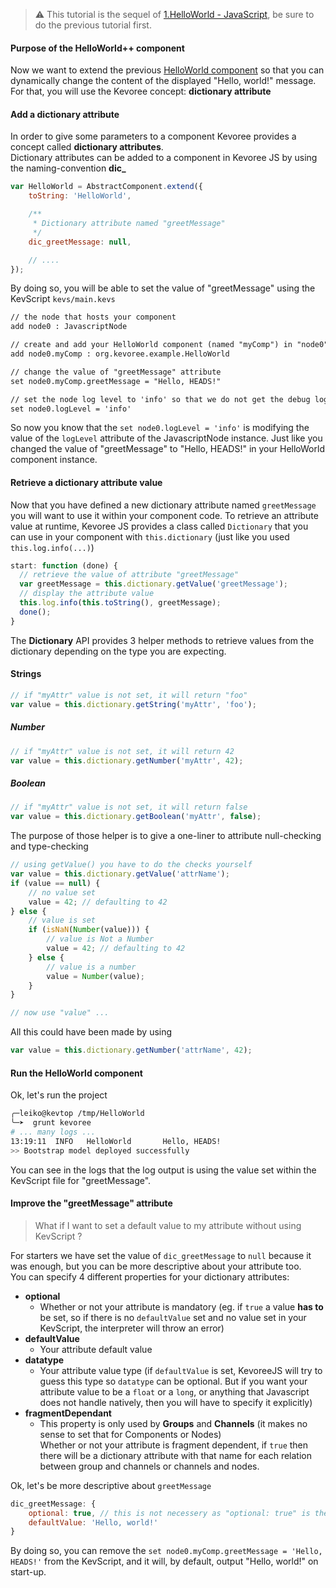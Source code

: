 > :warning: This tutorial is the sequel of [1.HelloWorld - JavaScript](https://github.com/HEADS-project/training/tree/master/2.Kevoree_Basics/1.HelloWorld/js), be sure to do the previous tutorial first.

#### Purpose of the HelloWorld++ component
Now we want to extend the previous [HelloWorld component](https://github.com/HEADS-project/training/tree/master/2.Kevoree_Basics/1.HelloWorld/js)
so that you can dynamically change the content of the displayed "Hello, world!" message.  
For that, you will use the Kevoree concept: **dictionary attribute**

#### Add a dictionary attribute
In order to give some parameters to a component Kevoree provides a concept called
**dictionary attributes**.  
Dictionary attributes can be added to a component in Kevoree JS by using the naming-convention **dic_**

```js
var HelloWorld = AbstractComponent.extend({
    toString: 'HelloWorld',

    /**
     * Dictionary attribute named "greetMessage"
     */
    dic_greetMessage: null,

    // ....
});
```
By doing so, you will be able to set the value of "greetMessage" using the KevScript `kevs/main.kevs`

```txt
// the node that hosts your component
add node0 : JavascriptNode

// create and add your HelloWorld component (named "myComp") in "node0"
add node0.myComp : org.kevoree.example.HelloWorld

// change the value of "greetMessage" attribute
set node0.myComp.greetMessage = "Hello, HEADS!"

// set the node log level to 'info' so that we do not get the debug logs
set node0.logLevel = 'info'
```
So now you know that the `set node0.logLevel = 'info'` is modifying the value of the `logLevel` attribute of the JavascriptNode instance.
Just like you changed the value of "greetMessage" to "Hello, HEADS!" in your HelloWorld component instance.

#### Retrieve a dictionary attribute value
Now that you have defined a new dictionary attribute named `greetMessage` you will want to use it within your component code.
To retrieve an attribute value at runtime, Kevoree JS provides a class called `Dictionary` that you can use in your component with `this.dictionary`  (just like you used `this.log.info(...)`)

```js
start: function (done) {
  // retrieve the value of attribute "greetMessage"
  var greetMessage = this.dictionary.getValue('greetMessage');
  // display the attribute value
  this.log.info(this.toString(), greetMessage);
  done();
}
```

The **Dictionary** API provides 3 helper methods to retrieve values from the dictionary
depending on the type you are expecting.

#### Strings
```js
// if "myAttr" value is not set, it will return "foo"
var value = this.dictionary.getString('myAttr', 'foo');
```

##### Number
```js
// if "myAttr" value is not set, it will return 42
var value = this.dictionary.getNumber('myAttr', 42);
```

##### Boolean
```js
// if "myAttr" value is not set, it will return false
var value = this.dictionary.getBoolean('myAttr', false);
```

The purpose of those helper is to give a one-liner to attribute null-checking and type-checking

```js
// using getValue() you have to do the checks yourself
var value = this.dictionary.getValue('attrName');
if (value == null) {
    // no value set
    value = 42; // defaulting to 42
} else {
    // value is set
    if (isNaN(Number(value))) {
        // value is Not a Number
        value = 42; // defaulting to 42
    } else {
        // value is a number
        value = Number(value);
    }
}

// now use "value" ...
```

All this could have been made by using

```js
var value = this.dictionary.getNumber('attrName', 42);
```


#### Run the HelloWorld component
Ok, let's run the project

```sh
╭─leiko@kevtop /tmp/HelloWorld
╰─➤  grunt kevoree
# ... many logs ...
13:19:11  INFO   HelloWorld       Hello, HEADS!
>> Bootstrap model deployed successfully
```

You can see in the logs that the log output is using the value set within the KevScript file for "greetMessage".

#### Improve the "greetMessage" attribute
> What if I want to set a default value to my attribute without using KevScript ?

For starters we have set the value of `dic_greetMessage` to `null` because it was enough, but you can be more descriptive about your attribute too.  
You can specify 4 different properties for your dictionary attributes:  
  - **optional**
    - Whether or not your attribute is mandatory (eg. if `true` a value **has to** be set,
      so if there is no `defaultValue` set and no value set in your KevScript,
      the interpreter will throw an error)
  - **defaultValue**
    - Your attribute default value
  - **datatype**
    - Your attribute value type (if `defaultValue` is set, KevoreeJS will try to guess this type so `datatype` can be optional.
      But if you want your attribute value to be a `float` or a `long`, or anything that Javascript does not handle natively,
      then you will have to specify it explicitly)
  - **fragmentDependant**
    - This property is only used by **Groups** and **Channels** (it makes no sense to set that for Components or Nodes)  
      Whether or not your attribute is fragment dependent, if `true` then there will be a dictionary attribute with that name for each relation between group and channels or channels and nodes.  

Ok, let's be more descriptive about `greetMessage`

```js
dic_greetMessage: {
    optional: true, // this is not necessery as "optional: true" is the default
    defaultValue: 'Hello, world!'
}
```

By doing so, you can remove the `set node0.myComp.greetMessage = 'Hello, HEADS!'` from the KevScript, and it will, by default, output "Hello, world!" on start-up.
